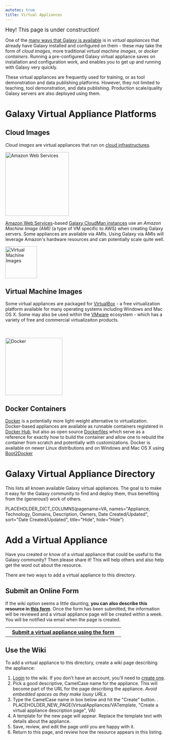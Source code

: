 ```yaml
---
autotoc: true
title: Virtual Appliances
---
```

<span style="font-size: larger;"> Hey!  This page is under construction! </span>



<div class='right'></div>

One of the [many ways that Galaxy is available](/src/big-picture/choices/index.md) is in *virtual appliances* that already have Galaxy installed and configured on them - these may take the form of *cloud images*, more traditional *virtual machine images*, or *docker containers*.  Running a pre-configured Galaxy virtual appliance saves on installation and configuration work, and enables you to get up and running with Galaxy very quickly.

These virtual appliances are frequently used for training, or as tool demonstration and data publishing platforms.  However, they not limited to teaching, tool demonstration, and data publishing.  Production scale/quality Galaxy servers are also deployed using them.

# Galaxy Virtual Appliance Platforms

## Cloud Images

*Cloud images* are virtual appliances that run on [cloud infrastructures](/src/cloud/index.md).  

<div class='right'><a href='http://aws.amazon.com/'><img src="/src/images/logos/AWSLogo400.png" alt="Amazon Web Services" width="200" /></a></div>

[Amazon Web Services](http://aws.amozon.com)-based [Galaxy CloudMan instances](/src/cloudman/index.md) use an *Amazon Machine Image (AMI)* (a type of VM specific to AWS) when creating Galaxy servers. Some appliances are available via AMIs.  Using Galaxy via AMIs will leverage Amazon's hardware resources and can potentially scale quite well. 

<div class='left'><a href='https://www.virtualbox.org/wiki/Downloads'><img src="/src/images/logos/VirtualBox180.png" alt="Virtual Machine Images" width="100" /></a></div>

## Virtual Machine Images 

Some virtual appliances are packaged for [VirtualBox](http://virtualbox.org) - a free virtualization platform available for many operating systems including Windows and Mac OS X. Some may also be used within the [VMware](http://vmware.com/) ecosystem - which has a variety of free and commercial virtualizaiton products.

<div class='right'><br /><br /><a href='http://wiki.galaxyproject.org/Admin/Tools/Docker'><img src="/src/images/logos/DockerInGalaxyAnnotated.png" alt="Docker" width=180 /></a></div>

## Docker Containers 

[Docker](https://www.docker.com/whatisdocker/) is a potentially more light-weight alternative to virtualization. Docker-based appliances are available as runnable containers registered in [Docker Hub](https://hub.docker.com/), but also as open source [Dockerfiles](https://docs.docker.com/reference/builder/) which serve as a reference for exactly how to build the container and allow one to rebuild the container from scratch and potentially with customizations. Docker is available on newer Linux distributions and on Windows and Mac OS X using [Boot2Docker](http://boot2docker.io/)

# Galaxy Virtual Appliance Directory

This lists all known available Galaxy virtual appliances.  The goal is to make it easy for the Galaxy community to find and deploy them, thus benefiting from the (generous!) work of others.

PLACEHOLDER_DICT_COLUMNS(pagename=VA, names="Appliance, Technology, Domains, Description, Owners, Date Created/Updated", sort="Date Created/Updated", title="Hide", hide="Hide")


# Add a Virtual Appliance

Have you created or know of a virtual appliance that could be useful to the Galaxy community?  Then please share it!  This will help others and also help get the word out about the resource.

There are two ways to add a virtual appliance to this directory.

## Submit an Online Form

If the wiki option seems a little daunting, **you can also describe this resource in [this form](http://bit.ly/gxyvaform)**.  Once the form has been submitted, the information will be reviewed and a virtual appliance page will be created within a week.  You will be notified via email when the page is created.

<table>
  <tr>
    <th> &nbsp;&nbsp; <a href='http://bit.ly/gxyvaform'>Submit a virtual appliance using the form</a> &nbsp;&nbsp; </th>
  </tr>
</table>


## Use the Wiki

To add a virtual appliance to this directory, create a wiki page describing the appliance:

1. [Login](/src/virtual-appliances/index.md) to the wiki. If you don't have an account, you'll need to [create one](/src/community/deployments/index.md).
1. Pick a good descriptive, CamelCase name for the appliance.  This will become part of the URL for the page describing the appliance.  *Avoid embedded spaces as they make lousy URLs.*
1. Type the CamelCase name in box below and hit the "Create" button.
    . PLACEHOLDER_NEW_PAGE(VirtualAppliances/VATemplate, "Create a virtual appliance description page", VA)
1. A template for the new page will appear.  Replace the template text with details about the appliance.
1. Save, review, and edit the page until you are happy with it.
1. Return to this page, and review how the resource appears in this listing.

